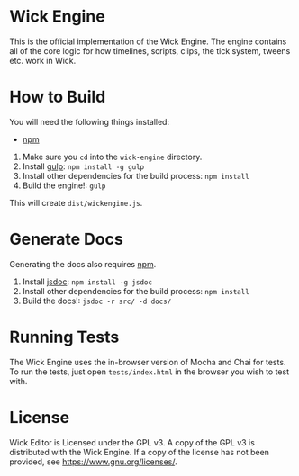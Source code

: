 # Wick Engine

This is the official implementation of the Wick Engine. The engine contains all of the core logic for how timelines, scripts, clips, the tick system, tweens etc. work in Wick.

# How to Build

You will need the following things installed:

- [npm](https://www.npmjs.com/)

1. Make sure you `cd` into the `wick-engine` directory.
2. Install [gulp](https://gulpjs.com/): `npm install -g gulp`
3. Install other dependencies for the build process: `npm install`
4. Build the engine!: `gulp`

This will create `dist/wickengine.js`.

# Generate Docs

Generating the docs also requires [npm](https://www.npmjs.com/).

1. Install [jsdoc](https://github.com/jsdoc3/jsdoc): `npm install -g jsdoc`
3. Install other dependencies for the build process: `npm install`
2. Build the docs!: `jsdoc -r src/ -d docs/`

# Running Tests

The Wick Engine uses the in-browser version of Mocha and Chai for tests. To run the tests, just open `tests/index.html` in the browser you wish to test with.

# License

Wick Editor is Licensed under the GPL v3. A copy of the GPL v3 is distributed with the Wick Engine. If a copy of the license has not been provided, see <https://www.gnu.org/licenses/>.
